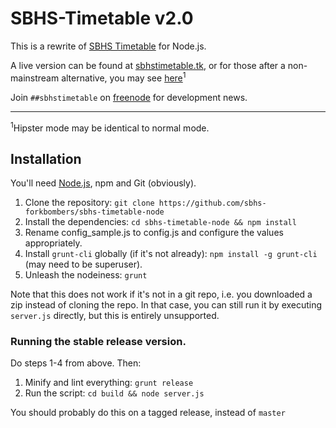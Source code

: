 SBHS-Timetable v2.0
====================

This is a rewrite of [SBHS Timetable](https://github.com/sbhs-forkbombers/sbhs-timetable) for Node.js.

A live version can be found at [sbhstimetable.tk](http://sbhstimetable.tk), or for those after a non-mainstream alternative, you may see [here](http://rhc.sbhstimetable.tk)<sup>1</sup>

Join `##sbhstimetable` on [freenode](http://freenode.net) for development news.

<hr />
<sup>1</sup>Hipster mode may be identical to normal mode.

## Installation

You'll need [Node.js](http://nodejs.org), npm and Git (obviously).

1. Clone the repository: `git clone https://github.com/sbhs-forkbombers/sbhs-timetable-node`
2. Install the dependencies: `cd sbhs-timetable-node && npm install`
3. Rename config\_sample.js to config.js and configure the values appropriately.
4. Install `grunt-cli` globally (if it's not already): `npm install -g grunt-cli` (may need to be superuser).
5. Unleash the nodeiness: `grunt`

Note that this does not work if it's not in a git repo, i.e. you downloaded a zip instead of cloning the repo. In that case, you can still run it by executing `server.js` directly, but this is entirely unsupported.

### Running the stable release version.

Do steps 1-4 from above. Then:

1. Minify and lint everything: `grunt release`
2. Run the script: `cd build && node server.js`

You should probably do this on a tagged release, instead of `master`

